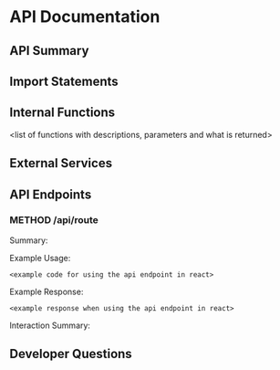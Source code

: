 # API Documentation

## API Summary
<brief overview of the api endpoint and its endpoints>

## Import Statements
<describe the imports and dependencies>

## Internal Functions
<list of functions with descriptions, parameters and what is returned>

## External Services
<list of external services this api endpoint works with>

## API Endpoints

### METHOD /api/route
Summary: <brief summary of the endpoint>

Example Usage:
```
<example code for using the api endpoint in react>
```

Example Response:
```
<example response when using the api endpoint in react>
```

Interaction Summary:
<summary of how client side components could interact with this endpoint>

## Developer Questions
<list of questions Developers working with this component may have the following questions when debugging of changing this file>